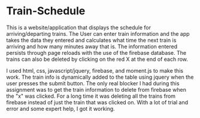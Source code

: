 # Train-Schedule

This is a website/application that displays the schedule for arriving/departing trains.  The User can enter train information and the app takes the data they entered and calculates what time the next train is arriving and how many minutes away that is.  The information entered persists through page reloads with the use of the firebase database.  The trains can also be deleted by clicking on the red X at the end of each row. 

I used html, css, javascript/jquery, firebase, and moment.js to make this work.  The train info is dynamically added to the table using jquery when the user presses the submit button.  The only real blocker I had during this assignment was to get the train information to delete from firebase when the "x" was clicked.  For a long time it was deleting all the trains from firebase instead of just the train that was clicked on.  With a lot of trial and error and some expert help, I got it working.